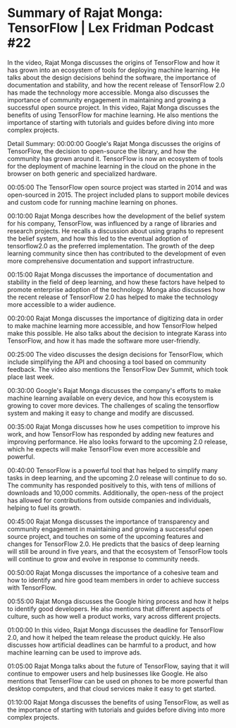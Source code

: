 # Summary of Rajat Monga: TensorFlow | Lex Fridman Podcast #22

In the video, Rajat Monga discusses the origins of TensorFlow and how it has grown into an ecosystem of tools for deploying machine learning. He talks about the design decisions behind the software, the importance of documentation and stability, and how the recent release of TensorFlow 2.0 has made the technology more accessible. Monga also discusses the importance of community engagement in maintaining and growing a successful open source project.
In this video, Rajat Monga discusses the benefits of using TensorFlow for machine learning. He also mentions the importance of starting with tutorials and guides before diving into more complex projects.

Detail Summary: 
00:00:00
Google's Rajat Monga discusses the origins of TensorFlow, the decision to open-source the library, and how the community has grown around it. TensorFlow is now an ecosystem of tools for the deployment of machine learning in the cloud on the phone in the browser on both generic and specialized hardware.

00:05:00
The TensorFlow open source project was started in 2014 and was open-sourced in 2015. The project included plans to support mobile devices and custom code for running machine learning on phones.

00:10:00
Rajat Monga describes how the development of the belief system for his company, TensorFlow, was influenced by a range of libraries and research projects. He recalls a discussion about using graphs to represent the belief system, and how this led to the eventual adoption of tensorflow2.0 as the preferred implementation. The growth of the deep learning community since then has contributed to the development of even more comprehensive documentation and support infrastructure.

00:15:00
Rajat Monga discusses the importance of documentation and stability in the field of deep learning, and how these factors have helped to promote enterprise adoption of the technology. Monga also discusses how the recent release of TensorFlow 2.0 has helped to make the technology more accessible to a wider audience.

00:20:00
Rajat Monga discusses the importance of digitizing data in order to make machine learning more accessible, and how TensorFlow helped make this possible. He also talks about the decision to integrate Karass into TensorFlow, and how it has made the software more user-friendly.

00:25:00
The video discusses the design decisions for TensorFlow, which include simplifying the API and choosing a tool based on community feedback. The video also mentions the TensorFlow Dev Summit, which took place last week.

00:30:00
Google's Rajat Monga discusses the company's efforts to make machine learning available on every device, and how this ecosystem is growing to cover more devices. The challenges of scaling the tensorflow system and making it easy to change and modify are discussed.

00:35:00
Rajat Monga discusses how he uses competition to improve his work, and how TensorFlow has responded by adding new features and improving performance. He also looks forward to the upcoming 2.0 release, which he expects will make TensorFlow even more accessible and powerful.

00:40:00
TensorFlow is a powerful tool that has helped to simplify many tasks in deep learning, and the upcoming 2.0 release will continue to do so. The community has responded positively to this, with tens of millions of downloads and 10,000 commits. Additionally, the open-ness of the project has allowed for contributions from outside companies and individuals, helping to fuel its growth.

00:45:00
Rajat Monga discusses the importance of transparency and community engagement in maintaining and growing a successful open source project, and touches on some of the upcoming features and changes for TensorFlow 2.0. He predicts that the basics of deep learning will still be around in five years, and that the ecosystem of TensorFlow tools will continue to grow and evolve in response to community needs.

00:50:00
Rajat Monga discusses the importance of a cohesive team and how to identify and hire good team members in order to achieve success with TensorFlow.

00:55:00
Rajat Monga discusses the Google hiring process and how it helps to identify good developers. He also mentions that different aspects of culture, such as how well a product works, vary across different projects.

01:00:00
In this video, Rajat Monga discusses the deadline for TensorFlow 2.0, and how it helped the team release the product quickly. He also discusses how artificial deadlines can be harmful to a product, and how machine learning can be used to improve ads.

01:05:00
Rajat Monga talks about the future of TensorFlow, saying that it will continue to empower users and help businesses like Google. He also mentions that TenserFlow can be used on phones to be more powerful than desktop computers, and that cloud services make it easy to get started.

01:10:00
Rajat Monga discusses the benefits of using TensorFlow, as well as the importance of starting with tutorials and guides before diving into more complex projects.

